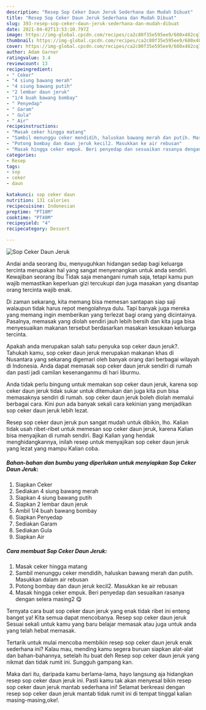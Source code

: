 ```yaml
---
description: "Resep Sop Ceker Daun Jeruk Sederhana dan Mudah Dibuat"
title: "Resep Sop Ceker Daun Jeruk Sederhana dan Mudah Dibuat"
slug: 393-resep-sop-ceker-daun-jeruk-sederhana-dan-mudah-dibuat
date: 2021-04-02T13:53:10.797Z
image: https://img-global.cpcdn.com/recipes/ca2c80f35e595ee9/680x482cq70/sop-ceker-daun-jeruk-foto-resep-utama.jpg
thumbnail: https://img-global.cpcdn.com/recipes/ca2c80f35e595ee9/680x482cq70/sop-ceker-daun-jeruk-foto-resep-utama.jpg
cover: https://img-global.cpcdn.com/recipes/ca2c80f35e595ee9/680x482cq70/sop-ceker-daun-jeruk-foto-resep-utama.jpg
author: Adam Garner
ratingvalue: 3.4
reviewcount: 13
recipeingredient:
- " Ceker"
- "4 siung bawang merah"
- "4 siung bawang putih"
- "2 lembar daun jeruk"
- "1/4 buah bawang bombay"
- " Penyedap"
- " Garam"
- " Gula"
- " Air"
recipeinstructions:
- "Masak ceker hingga matang"
- "Sambil menunggu ceker mendidih, haluskan bawang merah dan putih. Masukkan dalam air rebusan"
- "Potong bombay dan daun jeruk kecil2. Masukkan ke air rebusan"
- "Masak hingga ceker empuk. Beri penyedap dan sesuaikan rasanya dengan selera masing2 😋"
categories:
- Resep
tags:
- sop
- ceker
- daun

katakunci: sop ceker daun 
nutrition: 131 calories
recipecuisine: Indonesian
preptime: "PT10M"
cooktime: "PT40M"
recipeyield: "4"
recipecategory: Dessert

---
```



![Sop Ceker Daun Jeruk](https://img-global.cpcdn.com/recipes/ca2c80f35e595ee9/680x482cq70/sop-ceker-daun-jeruk-foto-resep-utama.jpg)

Andai anda seorang ibu, menyuguhkan hidangan sedap bagi keluarga tercinta merupakan hal yang sangat menyenangkan untuk anda sendiri. Kewajiban seorang ibu Tidak saja menangani rumah saja, tetapi kamu pun wajib memastikan keperluan gizi tercukupi dan juga masakan yang disantap orang tercinta wajib enak.

Di zaman  sekarang, kita memang bisa memesan santapan siap saji walaupun tidak harus repot mengolahnya dulu. Tapi banyak juga mereka yang memang ingin memberikan yang terlezat bagi orang yang dicintainya. Pasalnya, memasak yang diolah sendiri jauh lebih bersih dan kita juga bisa menyesuaikan makanan tersebut berdasarkan masakan kesukaan keluarga tercinta. 



Apakah anda merupakan salah satu penyuka sop ceker daun jeruk?. Tahukah kamu, sop ceker daun jeruk merupakan makanan khas di Nusantara yang sekarang digemari oleh banyak orang dari berbagai wilayah di Indonesia. Anda dapat memasak sop ceker daun jeruk sendiri di rumah dan pasti jadi camilan kesenanganmu di hari liburmu.

Anda tidak perlu bingung untuk memakan sop ceker daun jeruk, karena sop ceker daun jeruk tidak sukar untuk ditemukan dan juga kita pun bisa memasaknya sendiri di rumah. sop ceker daun jeruk boleh diolah memalui berbagai cara. Kini pun ada banyak sekali cara kekinian yang menjadikan sop ceker daun jeruk lebih lezat.

Resep sop ceker daun jeruk pun sangat mudah untuk dibikin, lho. Kalian tidak usah ribet-ribet untuk memesan sop ceker daun jeruk, karena Kalian bisa menyajikan di rumah sendiri. Bagi Kalian yang hendak menghidangkannya, inilah resep untuk menyajikan sop ceker daun jeruk yang lezat yang mampu Kalian coba.

<!--inarticleads1-->

##### Bahan-bahan dan bumbu yang diperlukan untuk menyiapkan Sop Ceker Daun Jeruk:

1. Siapkan  Ceker
1. Sediakan 4 siung bawang merah
1. Siapkan 4 siung bawang putih
1. Siapkan 2 lembar daun jeruk
1. Ambil 1/4 buah bawang bombay
1. Siapkan  Penyedap
1. Sediakan  Garam
1. Sediakan  Gula
1. Siapkan  Air




<!--inarticleads2-->

##### Cara membuat Sop Ceker Daun Jeruk:

1. Masak ceker hingga matang
1. Sambil menunggu ceker mendidih, haluskan bawang merah dan putih. Masukkan dalam air rebusan
1. Potong bombay dan daun jeruk kecil2. Masukkan ke air rebusan
1. Masak hingga ceker empuk. Beri penyedap dan sesuaikan rasanya dengan selera masing2 😋




Ternyata cara buat sop ceker daun jeruk yang enak tidak ribet ini enteng banget ya! Kita semua dapat mencobanya. Resep sop ceker daun jeruk Sesuai sekali untuk kamu yang baru belajar memasak atau juga untuk anda yang telah hebat memasak.

Tertarik untuk mulai mencoba membikin resep sop ceker daun jeruk enak sederhana ini? Kalau mau, mending kamu segera buruan siapkan alat-alat dan bahan-bahannya, setelah itu buat deh Resep sop ceker daun jeruk yang nikmat dan tidak rumit ini. Sungguh gampang kan. 

Maka dari itu, daripada kamu berlama-lama, hayo langsung aja hidangkan resep sop ceker daun jeruk ini. Pasti kamu tak akan menyesal bikin resep sop ceker daun jeruk mantab sederhana ini! Selamat berkreasi dengan resep sop ceker daun jeruk mantab tidak rumit ini di tempat tinggal kalian masing-masing,oke!.

